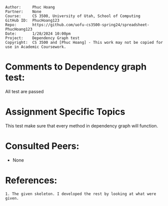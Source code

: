 ```
Author:     Phuc Hoang
Partner:    None
Course:     CS 3500, University of Utah, School of Computing
GitHub ID:  PhucHoang123
Repo:       https://github.com/uofu-cs3500-spring24/spreadsheet-PhucHoang123
Date:       1/28/2024 10:00pm
Project:    Dependency Graph test
Copyright:  CS 3500 and [Phuc Hoang] - This work may not be copied for use in Academic Coursework.
```

# Comments to Dependency graph test:
All test are passed

# Assignment Specific Topics
This test make sure that every method in dependency graph will function.

# Consulted Peers:

- None

# References:

	1. The given skeleton. I developed the rest by looking at what were given.